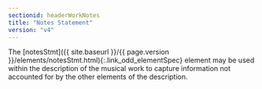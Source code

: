 ```yaml
---
sectionid: headerWorkNotes
title: "Notes Statement"
version: "v4"
---
```




The [notesStmt]({{ site.baseurl }}/{{ page.version }}/elements/notesStmt.html){:.link_odd_elementSpec} element may be used within the description of the
musical work to capture information not accounted for by the other elements of the
description.

